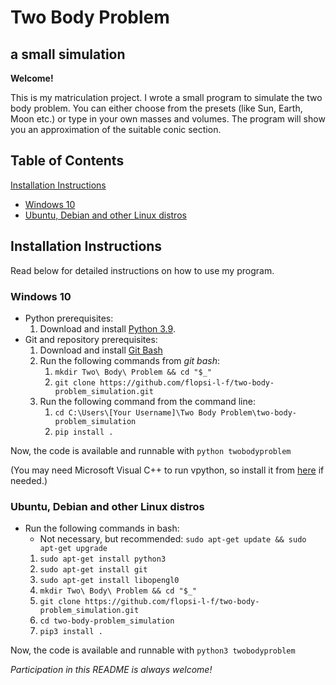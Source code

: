 # Two Body Problem
## a small simulation

**Welcome!**

This is my matriculation project. I wrote a small program to simulate the two body problem. You can either choose from the presets (like Sun, Earth, Moon etc.) or type in your own masses and volumes. The program will show you an approximation of the suitable conic section.

## Table of Contents

[Installation Instructions](#installation)  
- [Windows 10](#win10)  
- [Ubuntu, Debian and other Linux distros](#linux)  

<a name="installation"/>

## Installation Instructions

Read below for detailed instructions on how to use my program.

<a name="win10"/>

### Windows 10

- Python prerequisites:
  1. Download and install [Python 3.9](https://www.python.org/downloads/).
- Git and repository prerequisites:
  1. Download and install [Git Bash](https://gitforwindows.org/)
  2. Run the following commands from *git bash*:
      1. `mkdir Two\ Body\ Problem && cd "$_"`
      2. `git clone https://github.com/flopsi-l-f/two-body-problem_simulation.git`
  3. Run the following command from the command line:
      1. `cd C:\Users\[Your Username]\Two Body Problem\two-body-problem_simulation`
      2. `pip install .`

Now, the code is available and runnable with `python twobodyproblem`

(You may need Microsoft Visual C++ to run vpython, so install it from [here](https://visualstudio.microsoft.com/visual-cpp-build-tools/) if needed.)

<a name="linux"/>

### Ubuntu, Debian and other Linux distros

- Run the following commands in bash:
  - Not necessary, but recommended: `sudo apt-get update && sudo apt-get upgrade`
  1. `sudo apt-get install python3`
  2. `sudo apt-get install git`
  3. `sudo apt-get install libopengl0`
  4. `mkdir Two\ Body\ Problem && cd "$_"`
  5. `git clone https://github.com/flopsi-l-f/two-body-problem_simulation.git`
  6. `cd two-body-problem_simulation`
  7. `pip3 install .`

Now, the code is available and runnable with `python3 twobodyproblem`

*Participation in this README is always welcome!*
